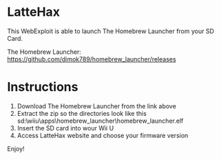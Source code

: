 # LatteHax
This WebExploit is able to launch The Homebrew Launcher from your SD Card.

The Homebrew Launcher: https://github.com/dimok789/homebrew_launcher/releases

# Instructions
1. Download The Homebrew Launcher from the link above
2. Extract the zip so the directories look like this
  sd:\wiiu\apps\homebrew_launcher\homebrew_launcher.elf
3. Insert the SD card into wour Wii U
4. Access LatteHax website and choose your firmware version

Enjoy!
